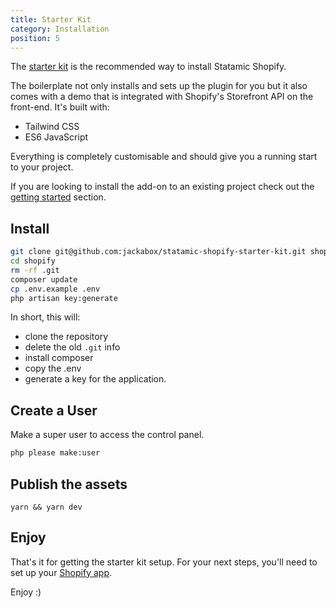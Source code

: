 ```yaml
---
title: Starter Kit
category: Installation
position: 5
---
```


The [starter kit](https://github.com/jackabox/statamic-shopify-starter-kit) is the recommended way to install Statamic Shopify.

The boilerplate not only installs and sets up the plugin for you but it also comes with a demo that is integrated with Shopify's Storefront API on the front-end. It's built with:

- Tailwind CSS
- ES6 JavaScript

Everything is completely customisable and should give you a running start to your project.

If you are looking to install the add-on to an existing project check out the [getting started](frontend/getting-started) section.


## Install

```bash
git clone git@github.com:jackabox/statamic-shopify-starter-kit.git shopify
cd shopify
rm -rf .git
composer update
cp .env.example .env
php artisan key:generate
```

In short, this will:

- clone the repository
- delete the old `.git` info
- install composer
- copy the .env
- generate a key for the application.

## Create a User

Make a super user to access the control panel.

```bash
php please make:user
```

## Publish the assets

```
yarn && yarn dev
```

## Enjoy

That's it for getting the starter kit setup. For your next steps, you'll need to set up your [Shopify app](setup#creating-a-shopify-app).

Enjoy :)

